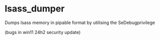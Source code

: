 # lsass_dumper
 Dumps lsass memory in pipable format by utilising the SeDebugprivilege

(bugs in win11 24h2 security update)
